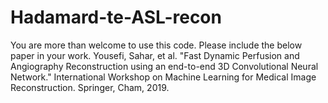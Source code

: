 # Hadamard-te-ASL-recon
You are more than welcome to use this code. Please include the below paper in your work. 
   Yousefi, Sahar, et al. "Fast Dynamic Perfusion and Angiography Reconstruction using an end-to-end 3D Convolutional Neural Network." International Workshop on Machine Learning for Medical Image Reconstruction. Springer, Cham, 2019.

